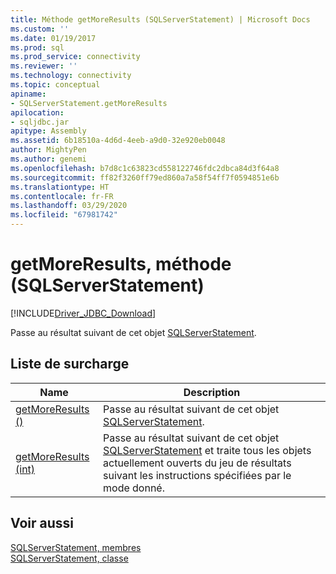 ```yaml
---
title: Méthode getMoreResults (SQLServerStatement) | Microsoft Docs
ms.custom: ''
ms.date: 01/19/2017
ms.prod: sql
ms.prod_service: connectivity
ms.reviewer: ''
ms.technology: connectivity
ms.topic: conceptual
apiname:
- SQLServerStatement.getMoreResults
apilocation:
- sqljdbc.jar
apitype: Assembly
ms.assetid: 6b18510a-4d6d-4eeb-a9d0-32e920eb0048
author: MightyPen
ms.author: genemi
ms.openlocfilehash: b7d8c1c63823cd558122746fdc2dbca84d3f64a8
ms.sourcegitcommit: ff82f3260ff79ed860a7a58f54ff7f0594851e6b
ms.translationtype: HT
ms.contentlocale: fr-FR
ms.lasthandoff: 03/29/2020
ms.locfileid: "67981742"
---
```

# <a name="getmoreresults-method-sqlserverstatement"></a>getMoreResults, méthode (SQLServerStatement)
[!INCLUDE[Driver_JDBC_Download](../../../includes/driver_jdbc_download.md)]

  Passe au résultat suivant de cet objet [SQLServerStatement](../../../connect/jdbc/reference/sqlserverstatement-class.md).  
  
## <a name="overload-list"></a>Liste de surcharge  
  
|Name|Description|  
|----------|-----------------|  
|[getMoreResults ()](../../../connect/jdbc/reference/getmoreresults-method.md)|Passe au résultat suivant de cet objet [SQLServerStatement](../../../connect/jdbc/reference/sqlserverstatement-class.md).|  
|[getMoreResults (int)](../../../connect/jdbc/reference/getmoreresults-method-int.md)|Passe au résultat suivant de cet objet [SQLServerStatement](../../../connect/jdbc/reference/sqlserverstatement-class.md) et traite tous les objets actuellement ouverts du jeu de résultats suivant les instructions spécifiées par le mode donné.|  
  
## <a name="see-also"></a>Voir aussi  
 [SQLServerStatement, membres](../../../connect/jdbc/reference/sqlserverstatement-members.md)   
 [SQLServerStatement, classe](../../../connect/jdbc/reference/sqlserverstatement-class.md)  
  
  
